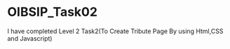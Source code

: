 # OIBSIP_Task02
I have completed Level 2 Task2(To Create Tribute Page By using Html,CSS and Javascript)
